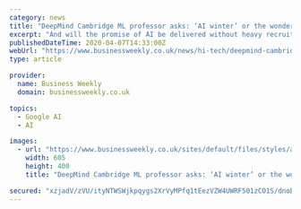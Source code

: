 ```yaml
---
category: news
title: "DeepMind Cambridge ML professor asks: ‘AI winter’ or the wonder years?"
excerpt: "And will the promise of AI be delivered without heavy recruitment in more ML specialists? The issues will be addressed by former Amazon ace and the first DeepMind Machine Learning Professor at Cambridge University, Neil Lawrence, in a Cambridge Network virtual lecture on April 21. The Network's first online business lecture – introduced to ..."
publishedDateTime: 2020-04-07T14:33:00Z
webUrl: "https://www.businessweekly.co.uk/news/hi-tech/deepmind-cambridge-ml-professor-asks-‘ai-winter’-or-wonder-years"
type: article

provider:
  name: Business Weekly
  domain: businessweekly.co.uk

topics:
  - Google AI
  - AI

images:
  - url: "https://www.businessweekly.co.uk/sites/default/files/styles/article350/public/field/image/neil-lawrence_0.jpg?itok=ys7IWhhc"
    width: 605
    height: 400
    title: "DeepMind Cambridge ML professor asks: ‘AI winter’ or the wonder years?"

secured: "xzjadV/zVU/ityNTWSWjkpqygs2XrVyMPfq1tEezVZW4UWRF501zCO1S/dnoB+TR0jkNLEpRITlbuJ0u2lqjr8pt//s5e7gfEBnnNxx5wiEIa0tPG+aCRCMCAqWP2f9L6d9gwqsj9qUwpxP5cTT3innQkLqUAUWadRkFNNqdpYYig8hY/UWcJOd5Pl5LlhQtMKP/uIVOesHrwpnjKH+pB5ZPvPsE1JLBJADQROIIfGPNoHa0TkjXEoSRb1tKs9938Ero4sOP/B9QpyXMDIYHqjQRQDdnxghQnn7tJ21V8/1lMhc73ZdIEP+JLWbES2h+;VBMybnvrQnjKdBboboCQIA=="
---
```


